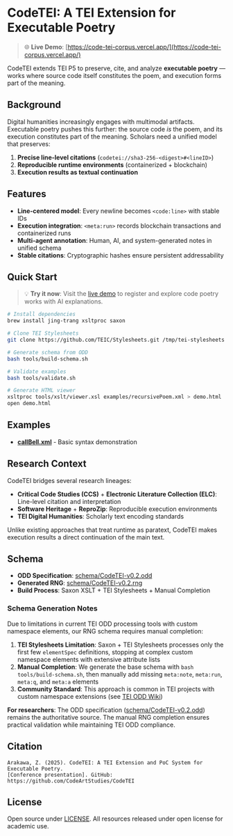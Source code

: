 # CodeTEI: A TEI Extension for Executable Poetry

> 🌐 **Live Demo**: [https://code-tei-corpus.vercel.app/](https://code-tei-corpus.vercel.app/)

CodeTEI extends TEI P5 to preserve, cite, and analyze **executable poetry** — works where source code itself constitutes the poem, and execution forms part of the meaning.

## Background

Digital humanities increasingly engages with multimodal artifacts. Executable poetry pushes this further: the source code *is* the poem, and its execution constitutes part of the meaning. Scholars need a unified model that preserves:

1. **Precise line-level citations** (`codetei://sha3-256-<digest>#<lineID>`)
2. **Reproducible runtime environments** (containerized + blockchain)  
3. **Execution results as textual continuation**

## Features

- **Line-centered model**: Every newline becomes `<code:line>` with stable IDs
- **Execution integration**: `<meta:run>` records blockchain transactions and containerized runs
- **Multi-agent annotation**: Human, AI, and system-generated notes in unified schema
- **Stable citations**: Cryptographic hashes ensure persistent addressability

## Quick Start

> 💡 **Try it now**: Visit the [live demo](https://code-tei-corpus.vercel.app/) to register and explore code poetry works with AI explanations.

```bash
# Install dependencies
brew install jing-trang xsltproc saxon

# Clone TEI Stylesheets
git clone https://github.com/TEIC/Stylesheets.git /tmp/tei-stylesheets

# Generate schema from ODD
bash tools/build-schema.sh

# Validate examples
bash tools/validate.sh

# Generate HTML viewer
xsltproc tools/xslt/viewer.xsl examples/recursivePoem.xml > demo.html
open demo.html
```

## Examples

- **[callBell.xml](examples/callBell.xml)** - Basic syntax demonstration

## Research Context

CodeTEI bridges several research lineages:

- **Critical Code Studies (CCS)** + **Electronic Literature Collection (ELC)**: Line-level citation and interpretation
- **Software Heritage** + **ReproZip**: Reproducible execution environments  
- **TEI Digital Humanities**: Scholarly text encoding standards

Unlike existing approaches that treat runtime as paratext, CodeTEI makes execution results a direct continuation of the main text.

## Schema

- **ODD Specification**: [schema/CodeTEI-v0.2.odd](schema/CodeTEI-v0.2.odd)
- **Generated RNG**: [schema/CodeTEI-v0.2.rng](schema/CodeTEI-v0.2.rng)
- **Build Process**: Saxon XSLT + TEI Stylesheets + Manual Completion

### Schema Generation Notes

Due to limitations in current TEI ODD processing tools with custom namespace elements, our RNG schema requires manual completion:

1. **TEI Stylesheets Limitation**: Saxon + TEI Stylesheets processes only the first few `elementSpec` definitions, stopping at complex custom namespace elements with extensive attribute lists
2. **Manual Completion**: We generate the base schema with `bash tools/build-schema.sh`, then manually add missing `meta:note`, `meta:run`, `meta:q`, and `meta:a` elements
3. **Community Standard**: This approach is common in TEI projects with custom namespace extensions (see [TEI ODD Wiki](https://wiki.tei-c.org/index.php/ODD))

**For researchers**: The ODD specification ([schema/CodeTEI-v0.2.odd](schema/CodeTEI-v0.2.odd)) remains the authoritative source. The manual RNG completion ensures practical validation while maintaining TEI ODD compliance.

## Citation

```
Arakawa, Z. (2025). CodeTEI: A TEI Extension and PoC System for Executable Poetry. 
[Conference presentation]. GitHub: https://github.com/CodeArtStudies/CodeTEI
```

## License

Open source under [LICENSE](LICENSE). All resources released under open license for academic use.
